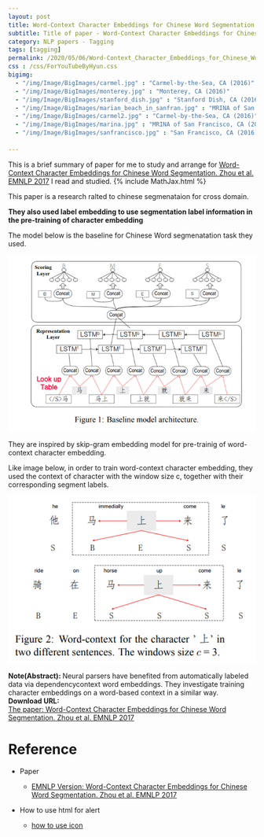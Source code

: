 ```yaml
---
layout: post
title: Word-Context Character Embeddings for Chinese Word Segmentation
subtitle: Title of paper - Word-Context Character Embeddings for Chinese Word Segmentation
category: NLP papers - Tagging
tags: [tagging]
permalink: /2020/05/06/Word-Context_Character_Embeddings_for_Chinese_Word_Segmentation/
css : /css/ForYouTubeByHyun.css
bigimg: 
  - "/img/Image/BigImages/carmel.jpg" : "Carmel-by-the-Sea, CA (2016)"
  - "/img/Image/BigImages/monterey.jpg" : "Monterey, CA (2016)"
  - "/img/Image/BigImages/stanford_dish.jpg" : "Stanford Dish, CA (2016)"
  - "/img/Image/BigImages/marian_beach_in_sanfran.jpg" : "MRINA of San Francisco, CA (2016)"
  - "/img/Image/BigImages/carmel2.jpg" : "Carmel-by-the-Sea, CA (2016)"
  - "/img/Image/BigImages/marina.jpg" : "MRINA of San Francisco, CA (2016)"
  - "/img/Image/BigImages/sanfrancisco.jpg" : "San Francisco, CA (2016)"
  
---
```


This is a brief summary of paper for me to study and arrange for [Word-Context Character Embeddings for Chinese Word Segmentation. Zhou et al. EMNLP 2017](https://www.aclweb.org/anthology/D17-1079/) I read and studied. 
{% include MathJax.html %}

This paper is a research ralted to chinese segmenataion for cross domain. 

**They also used label embedding to use segmentation label information in the pre-training of character embedding**

The model below is the baseline for Chinese Word segmenatation task they used.

![Zhou et al. EMNLP 2017](/img/Image/NaturalLanguageProcessing/NLPLabs/Paper_Investigation/Tagging/2020-05-06-Word-Context_Character_Embeddings_for_Chinese_Word_Segmentation/word-context_characte_embedding.PNG)

They are inspired by skip-gram embedding model for pre-trainig of word-context character embedding.

Like image below, in order to train word-context character embedding, they used the context of character with the window size c, together with their corresponding segment labels. 

![Zhou et al. EMNLP 2017](/img/Image/NaturalLanguageProcessing/NLPLabs/Paper_Investigation/Tagging/2020-05-06-Word-Context_Character_Embeddings_for_Chinese_Word_Segmentation/word_context.PNG)

<div class="alert alert-info" role="alert"><i class="fa fa-info-circle"></i> <b>Note(Abstract): </b>
Neural parsers have benefited from automatically labeled data via dependencycontext word embeddings. They investigate training character embeddings on a word-based context in a similar way.
</div>
    
<div class="alert alert-success" role="alert"><i class="fa fa-paperclip fa-lg"></i> <b>Download URL: </b><br>
  <a href="https://www.aclweb.org/anthology/D17-1079/">The paper: Word-Context Character Embeddings for Chinese Word Segmentation. Zhou et al. EMNLP 2017</a>
</div>

# Reference 

- Paper 
  - [EMNLP Version: Word-Context Character Embeddings for Chinese Word Segmentation. Zhou et al. EMNLP 2017](https://www.aclweb.org/anthology/D17-1079/)
  
- How to use html for alert
  - [how to use icon](http://idratherbewriting.com/documentation-theme-jekyll/mydoc_icons.html)
    




























